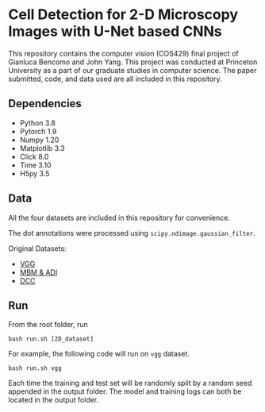 # Cell Detection for 2-D Microscopy Images with U-Net based CNNs

This repository contains the computer vision (COS429) final project of Gianluca Bencomo and John Yang.  This project was conducted at Princeton University as a part of our graduate studies in computer science. The paper submitted, code, and data used are all included in this repository.

## Dependencies
- Python 3.8
- Pytorch 1.9
- Numpy 1.20
- Matplotlib 3.3
- Click 8.0
- Time 3.10
- H5py 3.5

## Data
All the four datasets are included in this repository for convenience.

The dot annotations were processed using `scipy.ndimage.gaussian_filter`.

Original Datasets:
- [VGG](http://www.robots.ox.ac.uk/~vgg/research/counting/cells.zip)
- [MBM & ADI](https://github.com/ieee8023/countception)
- [DCC](https://github.com/markmarsden/DublinCellDataset)

## Run

From the root folder, run
```
bash run.sh [2D_dataset]
```
For example, the following code will run on `vgg` dataset. 
```
bash run.sh vgg
```
Each time the training and test set will be randomly split by a random seed appended in the output folder. The model and training logs can both be located in the output folder.
